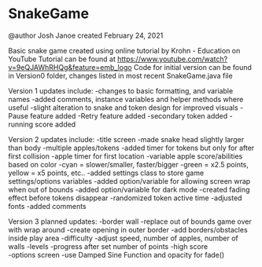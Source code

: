 # SnakeGame

@author Josh Janoe
created February 24, 2021
 
Basic snake game created using online tutorial by Krohn - Education on YouTube
Tutorial can be found at https://www.youtube.com/watch?v=9eQJAWhRHQg&feature=emb_logo
Code for initial version can be found in Version0 folder, changes listed in most recent SnakeGame.java file

Version 1 updates include:
 -changes to basic formatting, and variable names
 -added comments, instance variables and helper methods where useful
 -slight alteration to snake and token design for improved visuals
 -Pause feature added
 -Retry feature added
 -secondary token added
 -running score added

Version 2 updates include:
 -title screen
 -made snake head slightly larger than body
 -multiple apples/tokens
 -added timer for tokens but only for after first collision
 -apple timer for first location
 -variable apple score/abilities based on color
  -cyan = slower/smaller, faster/bigger
  -green = x2.5 points, yellow = x5 points, etc..
 -added settings class to store game settings/options variables
 -added option/variable for allowing screen wrap when out of bounds
 -added option/variable for dark mode
 -created fading effect before tokens disappear
 -randomized token active time
 -adjusted fonts
 -added comments

Version 3 planned updates:
 -border wall
 -replace out of bounds game over with wrap around
  -create opening in outer border
  -add borders/obstacles inside play area
 -difficulty
  -adjust speed, number of apples, number of walls
 -levels
  -progress after set number of points
 -high score 		
 -options screen
 -use Damped Sine Function and opacity for fade()
